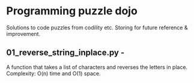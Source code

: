 # Programming puzzle dojo
Solutions to code puzzles from codility etc.
Storing for future reference & improvement.


## 01_reverse_string_inplace.py - 
A function that takes a list of characters and reverses the letters in place.
Complexity: O(n) time and O(1) space. 
